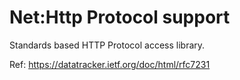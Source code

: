 # Net:Http Protocol support

Standards based HTTP Protocol access library.

Ref: https://datatracker.ietf.org/doc/html/rfc7231

